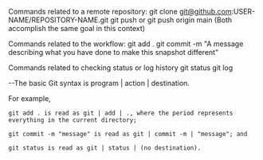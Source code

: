 Commands related to a remote repository:
        git clone git@github.com:USER-NAME/REPOSITORY-NAME.git
        git push or git push origin main (Both accomplish the same goal in this context)

Commands related to the workflow:
        git add .
        git commit -m "A message describing what you have done to make this snapshot different"

Commands related to checking status or log history
        git status
        git log

--The basic Git syntax is program | action | destination.

For example,

    git add . is read as git | add | ., where the period represents everything in the current directory;

    git commit -m "message" is read as git | commit -m | "message"; and

    git status is read as git | status | (no destination).
